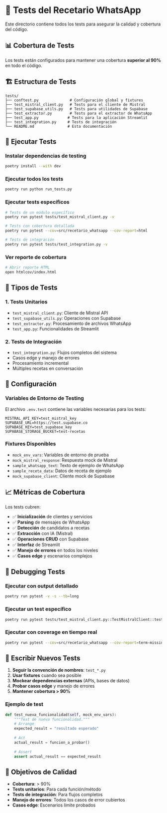 # 🧪 Tests del Recetario WhatsApp

Este directorio contiene todos los tests para asegurar la calidad y cobertura del código.

## 📊 Cobertura de Tests

Los tests están configurados para mantener una cobertura **superior al 90%** en todo el código.

## 🏗️ Estructura de Tests

```
tests/
├── conftest.py              # Configuración global y fixtures
├── test_mistral_client.py   # Tests para el cliente de Mistral
├── test_supabase_utils.py   # Tests para utilidades de Supabase
├── test_extractor.py        # Tests para el extractor de WhatsApp
├── test_app.py             # Tests para la aplicación Streamlit
├── test_integration.py     # Tests de integración
└── README.md               # Esta documentación
```

## 🚀 Ejecutar Tests

### Instalar dependencias de testing
```bash
poetry install --with dev
```

### Ejecutar todos los tests
```bash
poetry run python run_tests.py
```

### Ejecutar tests específicos
```bash
# Tests de un módulo específico
poetry run pytest tests/test_mistral_client.py -v

# Tests con cobertura detallada
poetry run pytest --cov=src/recetario_whatsapp --cov-report=html

# Tests de integración
poetry run pytest tests/test_integration.py -v
```

### Ver reporte de cobertura
```bash
# Abrir reporte HTML
open htmlcov/index.html
```

## 🧩 Tipos de Tests

### 1. **Tests Unitarios**
- `test_mistral_client.py`: Cliente de Mistral API
- `test_supabase_utils.py`: Operaciones con Supabase
- `test_extractor.py`: Procesamiento de archivos WhatsApp
- `test_app.py`: Funcionalidades de Streamlit

### 2. **Tests de Integración**
- `test_integration.py`: Flujos completos del sistema
- Casos edge y manejo de errores
- Procesamiento incremental
- Múltiples recetas en conversación

## 🔧 Configuración

### Variables de Entorno de Testing
El archivo `.env.test` contiene las variables necesarias para los tests:
```env
MISTRAL_API_KEY=test_mistral_key
SUPABASE_URL=https://test.supabase.co
SUPABASE_KEY=test_supabase_key
SUPABASE_STORAGE_BUCKET=test-recetas
```

### Fixtures Disponibles
- `mock_env_vars`: Variables de entorno de prueba
- `mock_mistral_response`: Respuesta mock de Mistral
- `sample_whatsapp_text`: Texto de ejemplo de WhatsApp
- `sample_receta_data`: Datos de receta de ejemplo
- `mock_supabase_client`: Cliente mock de Supabase

## 📈 Métricas de Cobertura

Los tests cubren:
- ✅ **Inicialización** de clientes y servicios
- ✅ **Parsing** de mensajes de WhatsApp
- ✅ **Detección** de candidatos a recetas
- ✅ **Extracción** con IA (Mistral)
- ✅ **Operaciones CRUD** con Supabase
- ✅ **Interfaz** de Streamlit
- ✅ **Manejo de errores** en todos los niveles
- ✅ **Casos edge** y escenarios complejos

## 🐛 Debugging Tests

### Ejecutar con output detallado
```bash
poetry run pytest -v -s --tb=long
```

### Ejecutar un test específico
```bash
poetry run pytest tests/test_mistral_client.py::TestMistralClient::test_extraer_receta_success -v
```

### Ejecutar con coverage en tiempo real
```bash
poetry run pytest --cov=src/recetario_whatsapp --cov-report=term-missing --cov-report=html
```

## 📝 Escribir Nuevos Tests

1. **Seguir la convención de nombres**: `test_*.py`
2. **Usar fixtures** cuando sea posible
3. **Mockear dependencias externas** (APIs, bases de datos)
4. **Probar casos edge** y manejo de errores
5. **Mantener cobertura > 90%**

### Ejemplo de test
```python
def test_nueva_funcionalidad(self, mock_env_vars):
    """Test de nueva funcionalidad."""
    # Arrange
    expected_result = "resultado esperado"
    
    # Act
    actual_result = funcion_a_probar()
    
    # Assert
    assert actual_result == expected_result
```

## 🎯 Objetivos de Calidad

- **Cobertura**: > 90%
- **Tests unitarios**: Para cada función/método
- **Tests de integración**: Para flujos completos
- **Manejo de errores**: Todos los casos de error cubiertos
- **Casos edge**: Escenarios límite probados

